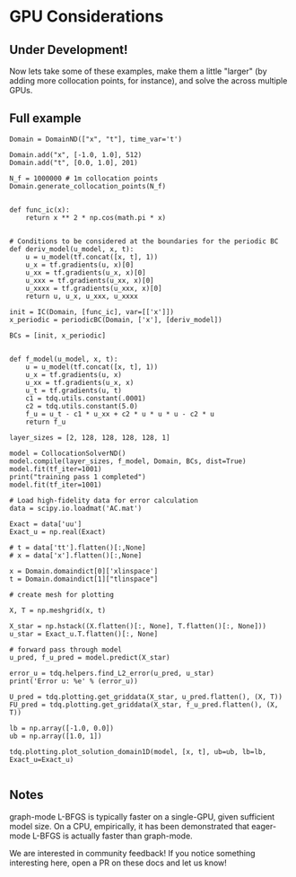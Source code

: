 
# GPU Considerations
## Under Development!

Now lets take some of these examples, make them a little "larger" (by adding more collocation points, for instance), and solve the 
across multiple GPUs. 

## Full example 

```{code} python
Domain = DomainND(["x", "t"], time_var='t')

Domain.add("x", [-1.0, 1.0], 512)
Domain.add("t", [0.0, 1.0], 201)

N_f = 1000000 # 1m collocation points
Domain.generate_collocation_points(N_f)


def func_ic(x):
    return x ** 2 * np.cos(math.pi * x)


# Conditions to be considered at the boundaries for the periodic BC
def deriv_model(u_model, x, t):
    u = u_model(tf.concat([x, t], 1))
    u_x = tf.gradients(u, x)[0]
    u_xx = tf.gradients(u_x, x)[0]
    u_xxx = tf.gradients(u_xx, x)[0]
    u_xxxx = tf.gradients(u_xxx, x)[0]
    return u, u_x, u_xxx, u_xxxx

init = IC(Domain, [func_ic], var=[['x']])
x_periodic = periodicBC(Domain, ['x'], [deriv_model])

BCs = [init, x_periodic]


def f_model(u_model, x, t):
    u = u_model(tf.concat([x, t], 1))
    u_x = tf.gradients(u, x)
    u_xx = tf.gradients(u_x, x)
    u_t = tf.gradients(u, t)
    c1 = tdq.utils.constant(.0001)
    c2 = tdq.utils.constant(5.0)
    f_u = u_t - c1 * u_xx + c2 * u * u * u - c2 * u
    return f_u

layer_sizes = [2, 128, 128, 128, 128, 1]

model = CollocationSolverND()
model.compile(layer_sizes, f_model, Domain, BCs, dist=True)
model.fit(tf_iter=1001)
print("training pass 1 completed")
model.fit(tf_iter=1001)

# Load high-fidelity data for error calculation
data = scipy.io.loadmat('AC.mat')

Exact = data['uu']
Exact_u = np.real(Exact)

# t = data['tt'].flatten()[:,None]
# x = data['x'].flatten()[:,None]

x = Domain.domaindict[0]['xlinspace']
t = Domain.domaindict[1]["tlinspace"]

# create mesh for plotting

X, T = np.meshgrid(x, t)

X_star = np.hstack((X.flatten()[:, None], T.flatten()[:, None]))
u_star = Exact_u.T.flatten()[:, None]

# forward pass through model
u_pred, f_u_pred = model.predict(X_star)

error_u = tdq.helpers.find_L2_error(u_pred, u_star)
print('Error u: %e' % (error_u))

U_pred = tdq.plotting.get_griddata(X_star, u_pred.flatten(), (X, T))
FU_pred = tdq.plotting.get_griddata(X_star, f_u_pred.flatten(), (X, T))

lb = np.array([-1.0, 0.0])
ub = np.array([1.0, 1])

tdq.plotting.plot_solution_domain1D(model, [x, t], ub=ub, lb=lb, Exact_u=Exact_u)


```


## Notes
graph-mode L-BFGS is typically faster on a single-GPU, given sufficient model size. On a CPU, empirically,
it has been demonstrated that eager-mode L-BFGS is actually faster than graph-mode.

We are interested in
 community feedback! If you notice something interesting here, open a PR on these docs and let us know!

